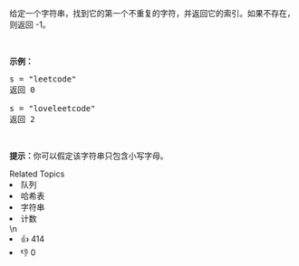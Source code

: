 <p>给定一个字符串，找到它的第一个不重复的字符，并返回它的索引。如果不存在，则返回 -1。</p>

<p>&nbsp;</p>

<p><strong>示例：</strong></p>

<pre>s = &quot;leetcode&quot;
返回 0

s = &quot;loveleetcode&quot;
返回 2
</pre>

<p>&nbsp;</p>

<p><strong>提示：</strong>你可以假定该字符串只包含小写字母。</p>
<div><div>Related Topics</div><div><li>队列</li><li>哈希表</li><li>字符串</li><li>计数</li></div></div>\n<div><li>👍 414</li><li>👎 0</li></div>